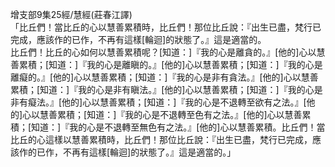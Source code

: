 增支部9集25經/慧經(莊春江譯)  
「比丘們！當比丘的心以慧善累積時，比丘們！那位比丘說：『出生已盡，梵行已完成，應該作的已作，不再有這樣[輪迴]的狀態了。』這是適當的。  
比丘們！比丘的心如何以慧善累積呢？[知道：]『我的心是離貪的。』[他的]心以慧善累積；[知道：]『我的心是離瞋的。』[他的]心以慧善累積；[知道：]『我的心是離癡的。』[他的]心以慧善累積；[知道：]『我的心是非有貪法。』[他的]心以慧善累積；[知道：]『我的心是非有瞋法。』[他的]心以慧善累積；[知道：]『我的心是非有癡法。』[他的]心以慧善累積；[知道：]『我的心是不退轉至欲有之法。』[他的]心以慧善累積；[知道：]『我的心是不退轉至色有之法。』[他的]心以慧善累積；[知道：]『我的心是不退轉至無色有之法。』[他的]心以慧善累積。比丘們！當比丘的心這樣以慧善累積時，比丘們！那位比丘說：『出生已盡，梵行已完成，應該作的已作，不再有這樣[輪迴]的狀態了。』這是適當的。」  
  
  
